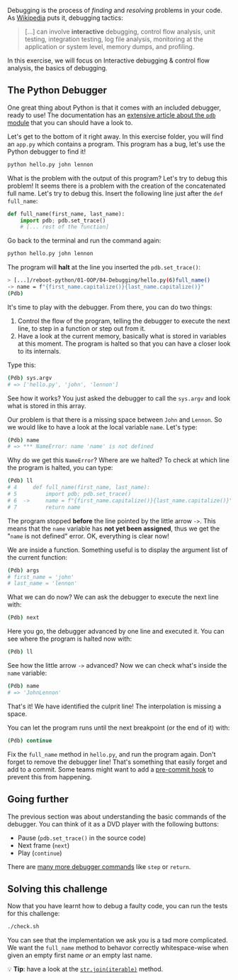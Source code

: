 Debugging is the process of _finding_ and _resolving_ problems in your code. As [Wikipedia](https://en.wikipedia.org/wiki/Debugging) puts it, debugging tactics:

> [...] can involve **interactive** debugging, control flow analysis, unit testing, integration testing, log file analysis, monitoring at the application or system level, memory dumps, and profiling.

In this exercise, we will focus on Interactive debugging & control flow analysis, the basics of debugging.

## The Python Debugger

One great thing about Python is that it comes with an included debugger, ready to use! The documentation has an [extensive article about the `pdb` module](https://docs.python.org/3/library/pdb.html) that you can should have a look to.

Let's get to the bottom of it right away. In this exercise folder, you will find an `app.py` which contains a program. This program has a bug, let's use the Python debugger to find it!

```bash
python hello.py john lennon
```

What is the problem with the output of this program? Let's try to debug this problem! It seems there is a problem with the creation of the concatenated full name. Let's try to debug this. Insert the following line just after the `def full_name`:

```python
def full_name(first_name, last_name):
    import pdb; pdb.set_trace()
    # [... rest of the function]
```

Go back to the terminal and run the command again:

```bash
python hello.py john lennon
```

The program will **halt** at the line you inserted the `pdb.set_trace()`:

```bash
> [...]/reboot-python/01-OOP/04-Debugging/hello.py(6)full_name()
-> name = f"{first_name.capitalize()}{last_name.capitalize()}"
(Pdb)
```

It's time to play with the debugger. From there, you can do two things:

1. Control the flow of the program, telling the debugger to execute the next line, to step in a function or step out from it.
2. Have a look at the current memory, basically what is stored in variables at this moment. The program is halted so that you can have a closer look to its internals.

Type this:

```bash
(Pdb) sys.argv
# => ['hello.py', 'john', 'lennon']
```

See how it works? You just asked the debugger to call the `sys.argv` and look what is stored in this array.

Our problem is that there is a missing space between `John` and `Lennon`. So we would like to have a look at the local variable `name`. Let's type:

```bash
(Pdb) name
# => *** NameError: name 'name' is not defined
```

Why do we get this `NameError`? Where are we halted? To check at which line the program is halted, you can type:

```bash
(Pdb) ll
# 4     def full_name(first_name, last_name):
# 5         import pdb; pdb.set_trace()
# 6  ->     name = f"{first_name.capitalize()}{last_name.capitalize()}"
# 7         return name
```

The program stopped **before** the line pointed by the little arrow `->`. This means that the `name` variable has **not yet been assigned**, thus we get the "`name` is not defined" error. OK, everything is clear now!

We are inside a function. Something useful is to display the argument list of the current function:

```bash
(Pdb) args
# first_name = 'john'
# last_name = 'lennon'
```

What we can do now? We can ask the debugger to execute the next line with:

```bash
(Pdb) next
```

Here you go, the debugger advanced by one line and executed it. You can see where the program is halted now with:

```bash
(Pdb) ll
```

See how the little arrow `->` advanced? Now we can check what's inside the `name` variable:

```bash
(Pdb) name
# => 'JohnLennon'
```

That's it! We have identified the culprit line! The interpolation is missing a space.

You can let the program runs until the next breakpoint (or the end of it) with:

```bash
(Pdb) continue
```

Fix the `full_name` method in `hello.py`, and run the program again. Don't forget to remove the debugger line! That's something that easily forget and add to a commit. Some teams might want to add a [pre-commit hook](http://blog.keul.it/2013/11/no-more-pdbsettrace-committed-git-pre.html) to prevent this from happening.

## Going further

The previous section was about understanding the basic commands of the debugger. You can think of it as a DVD player with the following buttons:

- Pause (`pdb.set_trace()` in the source code)
- Next frame (`next`)
- Play (`continue`)

There are [many more debugger commands](https://docs.python.org/3/library/pdb.html#debugger-commands) like `step` or `return`.

## Solving this challenge

Now that you have learnt how to debug a faulty code, you can run the tests for this challenge:

```bash
./check.sh
```

You can see that the implementation we ask you is a tad more complicated. We want the `full_name` method to behavor correctly whitespace-wise when given an empty first name _or_ an empty last name.

:bulb: **Tip**: have a look at the [`str.join(iterable)`](https://docs.python.org/3.7/library/stdtypes.html?highlight=join#str.join) method.
